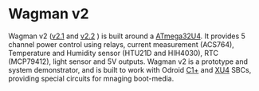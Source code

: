 
# Wagman v2

Wagman v2 ([v2.1](https://github.com/waggle-sensor/wagman/raw/master/boards/v2/resources/wagman_v2-1.jpg) and [v2.2](https://github.com/waggle-sensor/wagman/raw/master/boards/v2/resources/wagman_v2-2.jpg) ) is built around a [ATmega32U4](https://www.microchip.com/en-us/product/ATmega32U4). It provides 5 channel power control using relays, current measurement (ACS764), Temperature and Humidity sensor (HTU21D and HIH4030), RTC (MCP79412), light sensor and 5V outputs. Wagman v2 is a prototype and system demonstrator, and is built to work with Odroid [C1+](https://www.hardkernel.com/shop/odroid-c1/) and [XU4](https://www.hardkernel.com/shop/odroid-xu4-special-price/) SBCs, providing special circuits for mnaging boot-media.
